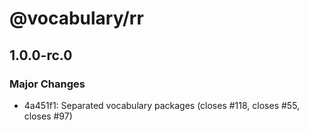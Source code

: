# @vocabulary/rr

## 1.0.0-rc.0

### Major Changes

- 4a451f1: Separated vocabulary packages (closes #118, closes #55, closes #97)
